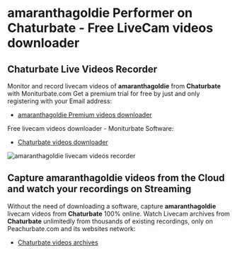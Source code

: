 # amaranthagoldie Performer on Chaturbate - Free LiveCam videos downloader

## Chaturbate Live Videos Recorder

Monitor and record livecam videos of **amaranthagoldie** from **Chaturbate** with Moniturbate.com
Get a premium trial for free by just and only registering with your Email address:
* [amaranthagoldie Premium videos downloader](https://moniturbate.com/request-demo-licence-key.html)

Free livecam videos downloader - Moniturbate Software:
* [Chaturbate videos downloader](https://moniturbate.com/moniturbate-download-software.html)

![amaranthagoldie livecam videos recorder](https://peachurnet.com/templates/moniturbate-software.png)


## Capture amaranthagoldie videos from the Cloud and watch your recordings on Streaming

Without the need of downloading a software, capture **amaranthagoldie** livecam videos from **Chaturbate** 100% online.
Watch Livecam archives from **Chaturbate** unlimitedly from thousands of existing recordings, only on Peachurbate.com and its websites network:
* [Chaturbate videos archives](https://peachurnet.com/)